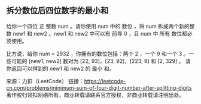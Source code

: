 ## 拆分数位后四位数字的最小和

给你一个四位 正 整数 num 。请你使用 num 中的 数位 ，将 num 拆成两个新的整数 new1 和 new2 。new1 和 new2 中可以有 前导 0 ，且 num 中 所有 数位都必须使用。

比方说，给你 num = 2932 ，你拥有的数位包括：两个 2 ，一个 9 和一个 3 。一些可能的 [new1, new2] 数对为 [22, 93]，[23, 92]，[223, 9] 和 [2, 329] 。
请你返回可以得到的 new1 和 new2 的 最小 和。

来源：力扣（LeetCode）
链接：https://leetcode-cn.com/problems/minimum-sum-of-four-digit-number-after-splitting-digits
著作权归领扣网络所有。商业转载请联系官方授权，非商业转载请注明出处。